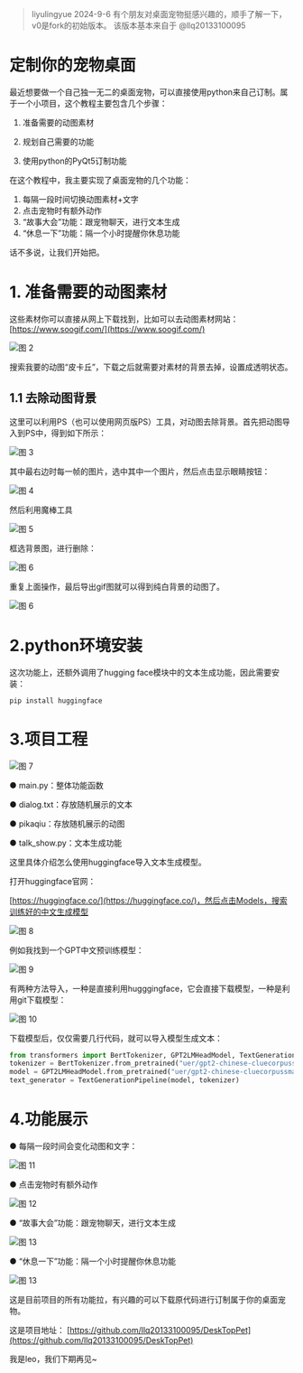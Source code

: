> liyulingyue 2024-9-6
> 有个朋友对桌面宠物挺感兴趣的，顺手了解一下，v0是fork的初始版本。
> 该版本基本来自于 @llq20133100095

# 定制你的宠物桌面

最近想要做一个自己独一无二的桌面宠物，可以直接使用python来自己订制。属于一个小项目，这个教程主要包含几个步骤：

1. 准备需要的动图素材

2. 规划自己需要的功能

3. 使用python的PyQt5订制功能

在这个教程中，我主要实现了桌面宠物的几个功能：

1. 每隔一段时间切换动图素材+文字
2. 点击宠物时有额外动作
3. “故事大会”功能：跟宠物聊天，进行文本生成
4. “休息一下”功能：隔一个小时提醒你休息功能

话不多说，让我们开始把。

# 1. 准备需要的动图素材
这些素材你可以直接从网上下载找到，比如可以去动图素材网站：
[https://www.soogif.com/](https://www.soogif.com/)

![图 2](images/da746f9a59ddeae9a6f13a492403746fbf24e5e1df17e91860f6e5d9512d1d2f.png)  

搜索我要的动图“皮卡丘”，下载之后就需要对素材的背景去掉，设置成透明状态。

## 1.1 去除动图背景
这里可以利用PS（也可以使用网页版PS）工具，对动图去除背景。首先把动图导入到PS中，得到如下所示：

![图 3](images/c2868a9a61dc660b2a4d577de40781b7dd7fdbb435ff92364cc1dc9033d45cf3.png)  


其中最右边时每一帧的图片，选中其中一个图片，然后点击显示眼睛按钮：

![图 4](images/ad1c943b125e8db5699bec753f0d342e3caad5ce504465f15a800bf1b7f7562d.png)  

然后利用魔棒工具

![图 5](images/26d1787641302459850eeccb11a346fb1865bb2436a2cc47096019c28513217e.png)  

框选背景图，进行删除：

![图 6](images/134cfb9fc60e2687cdfa24df27b7251034b6256e8322ec10a301fb30c2775938.png)  


重复上面操作，最后导出gif图就可以得到纯白背景的动图了。

![图 6](click/20220614223056.gif)  

# 2.python环境安装
这次功能上，还额外调用了hugging face模块中的文本生成功能，因此需要安装：
```
pip install huggingface
```

# 3.项目工程

![图 7](images/ecc5c4f9dd15358040a47cab9727dac34e15da6588b6d4101d4c67a395e6bee5.png)  

● main.py：整体功能函数

● dialog.txt：存放随机展示的文本

● pikaqiu：存放随机展示的动图

● talk_show.py：文本生成功能

这里具体介绍怎么使用huggingface导入文本生成模型。

打开huggingface官网：

[https://huggingface.co/](https://huggingface.co/)，然后点击Models，搜索训练好的中文生成模型

![图 8](images/9ea7c27611bb56e87ca69a35b17f76f029cc5a67aa12fe8016843c9cb7b3a7e3.png)  


例如我找到一个GPT中文预训练模型：

![图 9](images/5a1f646bd634e25aba4f946fab194cb044f365db06cc99b7b9dcb700209f155c.png)  


有两种方法导入，一种是直接利用hugggingface，它会直接下载模型，一种是利用git下载模型：

![图 10](images/b1cd449bb890cd27c444d99f84a3f8507df796606c0f04bc3af6df07062bae7c.png)  


下载模型后，仅仅需要几行代码，就可以导入模型生成文本：
```python
from transformers import BertTokenizer, GPT2LMHeadModel, TextGenerationPipeline 
tokenizer = BertTokenizer.from_pretrained("uer/gpt2-chinese-cluecorpussmall")
model = GPT2LMHeadModel.from_pretrained("uer/gpt2-chinese-cluecorpussmall")
text_generator = TextGenerationPipeline(model, tokenizer)
```

# 4.功能展示

● 每隔一段时间会变化动图和文字：

![图 11](./images/随机展示.gif)  


● 点击宠物时有额外动作

![图 12](./images/点击.gif)  

● “故事大会”功能：跟宠物聊天，进行文本生成

![图 13](./images/故事大会.gif)  

● “休息一下”功能：隔一个小时提醒你休息功能

![图 13](./images/休息.gif)  

这是目前项目的所有功能拉，有兴趣的可以下载原代码进行订制属于你的桌面宠物。

这是项目地址：
[https://github.com/llq20133100095/DeskTopPet](https://github.com/llq20133100095/DeskTopPet)

我是leo，我们下期再见~



